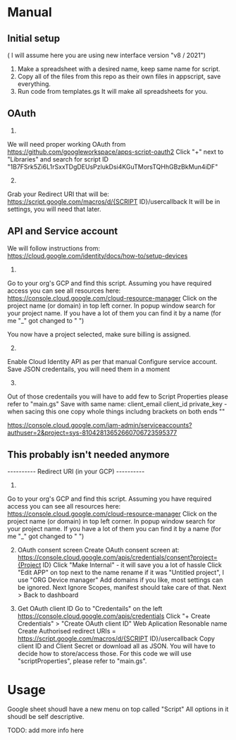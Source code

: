 # Manual
## Initial setup
( I will assume here you are using new interface version "v8 / 2021")
1. Make a spreadsheet with a desired name, keep same name for script.
2. Copy all of the files from this repo as their own files in appscript, save everything.
3. Run code from templates.gs It will make all spreadsheets for you.

## OAuth
1.
We will need proper working OAuth from https://github.com/googleworkspace/apps-script-oauth2
Click "+" next to "Libraries" and search for script ID "1B7FSrk5Zi6L1rSxxTDgDEUsPzlukDsi4KGuTMorsTQHhGBzBkMun4iDF"

2.
Grab your Redirect URI that will be: https://script.google.com/macros/d/{SCRIPT ID}/usercallback
It will be in settings, you will need that later.

## API and Service account
We will follow instructions from: https://cloud.google.com/identity/docs/how-to/setup-devices

1. 
Go to your org's GCP and find this script.
Assuming you have required access you can see all resources here: https://console.cloud.google.com/cloud-resource-manager
Click on the project name (or domain) in top left corner.
In popup window search for your project name.
If you have a lot of them you can find it by a name (for me "_" got changed to " ")

You now have a project selected, make sure billing is assigned.

2.
Enable Cloud Identity API as per that manual
Configure service account.
Save JSON credentails, you will need them in a moment

3. 
Out of those credentails you will have to add few to Script Properties please refer to "main.gs"
Save with same name:
client_email
client_id
private_key - when sacing this one copy whole things includng brackets on both ends ""


https://console.cloud.google.com/iam-admin/serviceaccounts?authuser=2&project=sys-81042813652660706723595377

## This probably isn't needed anymore

----------  Redirect URI (in your GCP) ----------

1. 
Go to your org's GCP and find this script.
Assuming you have required access you can see all resources here: https://console.cloud.google.com/cloud-resource-manager
Click on the project name (or domain) in top left corner.
In popup window search for your project name.
If you have a lot of them you can find it by a name (for me "_" got changed to " ")

2. OAuth consent screen
Create OAuth consent screen at: https://console.cloud.google.com/apis/credentials/consent?project={Project ID}
Click "Make Internal" - it will save you a lot of hassle
Click "Edit APP" on top next to the name
rename if it was "Untitled project", I use "ORG Device manager"
Add domains if you like, most settings can be ignored.
Next
Ignore Scopes, manifest should take care of that.
Next > Back to dashboard

3. Get OAuth client ID
Go to "Credentails" on the left https://console.cloud.google.com/apis/credentials
Click "+ Create Credentials" > "Create OAuth client ID"
Web Aplication
Resonable name
Create
Authorised redirect URIs = https://script.google.com/macros/d/{SCRIPT ID}/usercallback
Copy client ID and Client Secret or download all as JSON.
You will have to decide how to store/access those. For this code we will use "scriptProperties", please refer to "main.gs".


# Usage

Google sheet shoudl have a new menu on top called "Script"
All options in it shoudl be self descriptive.

TODO: add more info here
